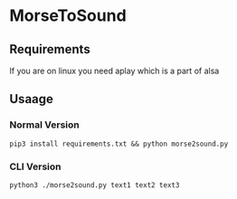 # MorseToSound

## Requirements
If you are on linux you need aplay which is a part of alsa

## Usaage
### Normal Version 
`pip3 install requirements.txt && python morse2sound.py`
### CLI Version
`python3 ./morse2sound.py text1 text2 text3`

